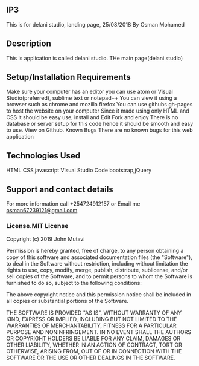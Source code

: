 ## IP3
This is for delani studio, landing page, 25/08/2018 By Osman Mohamed

## Description
This is application is called delani studio. THe main page(delani studio)

## Setup/Installation Requirements
Make sure your computer has an editor you can use atom or Visual Studio(preferred), sublime text or notepad++ You can view it using a browser such as chrome and mozilla firefox You can use githubs gh-pages to host the website on your computer Since it made using only HTML and CSS it should be easy use, install and Edit Fork and enjoy There is no database or server setup for this code hence it should be smooth and easy to use. View on Github. Known Bugs There are no known bugs for this web application

## Technologies Used
HTML CSS javascript Visual Studio Code bootstrap,jQuery

## Support and contact details
For more information call +254724912157 or Email me osman67239121@gmail.com

### License.MIT License

Copyright (c) 2019 John Mutavi

Permission is hereby granted, free of charge, to any person obtaining a copy
of this software and associated documentation files (the "Software"), to deal
in the Software without restriction, including without limitation the rights
to use, copy, modify, merge, publish, distribute, sublicense, and/or sell
copies of the Software, and to permit persons to whom the Software is
furnished to do so, subject to the following conditions:

The above copyright notice and this permission notice shall be included in all
copies or substantial portions of the Software.

THE SOFTWARE IS PROVIDED "AS IS", WITHOUT WARRANTY OF ANY KIND, EXPRESS OR
IMPLIED, INCLUDING BUT NOT LIMITED TO THE WARRANTIES OF MERCHANTABILITY,
FITNESS FOR A PARTICULAR PURPOSE AND NONINFRINGEMENT. IN NO EVENT SHALL THE
AUTHORS OR COPYRIGHT HOLDERS BE LIABLE FOR ANY CLAIM, DAMAGES OR OTHER
LIABILITY, WHETHER IN AN ACTION OF CONTRACT, TORT OR OTHERWISE, ARISING FROM,
OUT OF OR IN CONNECTION WITH THE SOFTWARE OR THE USE OR OTHER DEALINGS IN THE
SOFTWARE.
